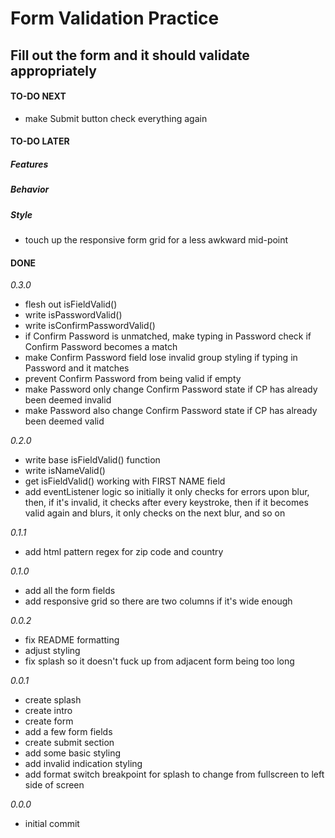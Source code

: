 # Form Validation Practice

## Fill out the form and it should validate appropriately

#### TO-DO NEXT

-   make Submit button check everything again

#### TO-DO LATER

##### Features

##### Behavior

##### Style

-   touch up the responsive form grid for a less awkward mid-point

#### DONE

_0.3.0_

-   flesh out isFieldValid()
-   write isPasswordValid()
-   write isConfirmPasswordValid()
-   if Confirm Password is unmatched, make typing in Password check if Confirm Password becomes a match
-   make Confirm Password field lose invalid group styling if typing in Password and it matches
-   prevent Confirm Password from being valid if empty
-   make Password only change Confirm Password state if CP has already been deemed invalid
-   make Password also change Confirm Password state if CP has already been deemed valid

_0.2.0_

-   write base isFieldValid() function
-   write isNameValid()
-   get isFieldValid() working with FIRST NAME field
-   add eventListener logic so initially it only checks for errors upon blur, then, if it's invalid, it checks after every keystroke, then if it becomes valid again and blurs, it only checks on the next blur, and so on

_0.1.1_

-   add html pattern regex for zip code and country

_0.1.0_

-   add all the form fields
-   add responsive grid so there are two columns if it's wide enough

_0.0.2_

-   fix README formatting
-   adjust styling
-   fix splash so it doesn't fuck up from adjacent form being too long

_0.0.1_

-   create splash
-   create intro
-   create form
-   add a few form fields
-   create submit section
-   add some basic styling
-   add invalid indication styling
-   add format switch breakpoint for splash to change from fullscreen to left side of screen

_0.0.0_

-   initial commit
